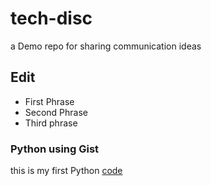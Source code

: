 # tech-disc
a Demo repo for sharing communication ideas





## Edit

* First Phrase
* Second Phrase
* Third phrase


### Python using Gist

this is my first Python [code](https://gist.github.com/egypsiano/6b7cd09a6a7ab336d1b338dbb3ac0472)
